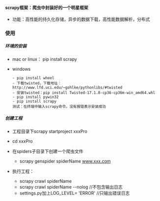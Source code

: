 #### scrapy框架：爬虫中封装好的一个明星框架

- 功能：高性能的持久化存储，异步的数据下载，高性能数据解析，分布式

### 使用

##### 环境的安装

- mac or linux：  pip install scrapy

- windows

  ```
  - pip install wheel
  - 下载twisted，下载地址：http://www.lfd.uci.edu/~gohlke/pythonlibs/#twisted
  - 安装twisted：pip install Twisted-17.1.0-cp36-cp36m-win_amd64.whl
  - pip install pywin32
  - pip install scrapy
  测试：在终端中输入scrapy命令，没有报错表示安装成功
  ```

##### 创建工程

- 工程目录下scrapy startproject xxxPro
- cd xxxPro
- 在spiders子目录下创建一个爬虫文件
  - scrapy genspider spiderName www.xxx.com

- 执行工程：
  - scrapy crawl spiderName
  - scrapy crawl spiderName --nolog         //不包含输出日志
  - settings.py加上LOG_LEVEL= 'ERROR'   //只输出错误日志